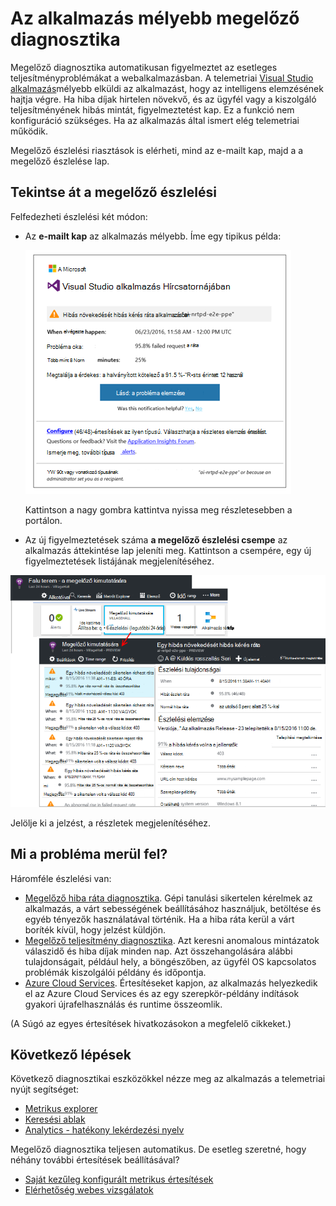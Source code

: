 <properties 
    pageTitle="Az alkalmazás az összefüggéseket a megelőző diagnosztika |} Microsoft Azure" 
    description="Alkalmazás háttérismeretek az alkalmazás telemetriai automatikus mélyebb elemzéséhez hajt végre, és figyelmeztet az esetleges problémák." 
    services="application-insights" 
    documentationCenter="windows"
    authors="rakefetj" 
    manager="douge"/>

<tags 
    ms.service="application-insights" 
    ms.workload="tbd" 
    ms.tgt_pltfrm="ibiza" 
    ms.devlang="na" 
    ms.topic="article" 
    ms.date="08/15/2016" 
    ms.author="awills"/>

#  <a name="proactive-diagnostics-in-application-insights"></a>Az alkalmazás mélyebb megelőző diagnosztika

 Megelőző diagnosztika automatikusan figyelmeztet az esetleges teljesítményproblémákat a webalkalmazásban. A telemetriai [Visual Studio alkalmazás](app-insights-overview.md)mélyebb elküldi az alkalmazást, hogy az intelligens elemzésének hajtja végre. Ha hiba díjak hirtelen növekvő, és az ügyfél vagy a kiszolgáló teljesítményének hibás mintát, figyelmeztetést kap. Ez a funkció nem konfiguráció szükséges. Ha az alkalmazás által ismert elég telemetriai működik.

Megelőző észlelési riasztások is elérheti, mind az e-mailt kap, majd a a megelőző észlelése lap.



## <a name="review-your-proactive-detections"></a>Tekintse át a megelőző észlelési

Felfedezheti észlelési két módon:

* Az **e-mailt kap** az alkalmazás mélyebb. Íme egy tipikus példa:

    ![E-mailben riasztás](./media/app-insights-proactive-diagnostics/03.png)

    Kattintson a nagy gombra kattintva nyissa meg részletesebben a portálon.

* Az új figyelmeztetések száma **a megelőző észlelési csempe** az alkalmazás áttekintése lap jeleníti meg. Kattintson a csempére, egy új figyelmeztetések listájának megjelenítéséhez.

![A legutóbbi észlelési megtekintése](./media/app-insights-proactive-diagnostics/04.png)

Jelölje ki a jelzést, a részletek megjelenítéséhez.


## <a name="what-problems-are-detected"></a>Mi a probléma merül fel?

Háromféle észlelési van:

* [Megelőző hiba ráta diagnosztika](app-insights-proactive-failure-diagnostics.md). Gépi tanulási sikertelen kérelmek az alkalmazás, a várt sebességének beállításához használjuk, betöltése és egyéb tényezők használatával történik. Ha a hiba ráta kerül a várt boríték kívül, hogy jelzést küldjön.
* [Megelőző teljesítmény diagnosztika](app-insights-proactive-performance-diagnostics.md). Azt keresni anomalous mintázatok válaszidő és hiba díjak minden nap. Azt összehangolására alábbi tulajdonságait, például hely, a böngészőben, az ügyfél OS kapcsolatos problémák kiszolgálói példány és időpontja.
* [Azure Cloud Services](https://azure.microsoft.com/blog/proactive-notifications-on-cloud-service-issues-with-azure-diagnostics-and-application-insights/). Értesítéseket kapjon, az alkalmazás helyezkedik el az Azure Cloud Services és az egy szerepkör-példány indítások gyakori újrafelhasználás és runtime összeomlik.

(A Súgó az egyes értesítések hivatkozásokon a megfelelő cikkeket.)


## <a name="next-steps"></a>Következő lépések

Következő diagnosztikai eszközökkel nézze meg az alkalmazás a telemetriai nyújt segítséget:

* [Metrikus explorer](app-insights-metrics-explorer.md)
* [Keresési ablak](app-insights-diagnostic-search.md)
* [Analytics - hatékony lekérdezési nyelv](app-insights-analytics-tour.md)

Megelőző diagnosztika teljesen automatikus. De esetleg szeretné, hogy néhány további értesítések beállításával?

* [Saját kezűleg konfigurált metrikus értesítések](app-insights-alerts.md)
* [Elérhetőség webes vizsgálatok](app-insights-monitor-web-app-availability.md) 


